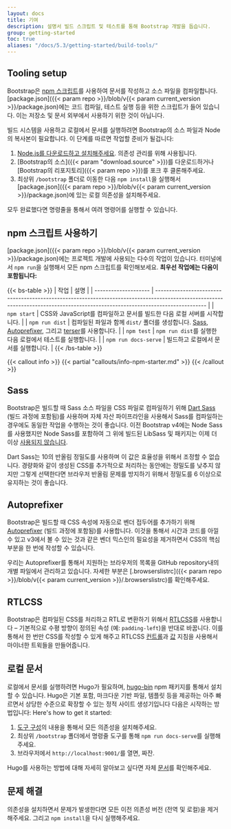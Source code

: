 ```yaml
---
layout: docs
title: 기여
description: 설명서 빌드 스크립트 및 테스트를 통해 Bootstrap 개발을 돕습니다.
group: getting-started
toc: true
aliases: "/docs/5.3/getting-started/build-tools/"
---
```


## Tooling setup

Bootstrap은 [npm 스크립트](https://docs.npmjs.com/misc/scripts/)를 사용하여 문서를 작성하고 소스 파일을 컴파일합니다. [package.json]({{< param repo >}}/blob/v{{< param current_version >}}/package.json)에는 코드 컴파일, 테스트 실행 등을 위한 스크립트가 들어 있습니다. 이는 저장소 및 문서 외부에서 사용하기 위한 것이 아닙니다.

빌드 시스템을 사용하고 로컬에서 문서를 실행하려면 Bootstrap의 소스 파일과 Node의 복사본이 필요합니다. 이 단계를 따르면 작업할 준비가 될겁니다:

1. [Node.js를 다운로드하고 설치해주세요](https://nodejs.org/ko/download). 의존성 관리를 위해 사용됩니다.
2. [Bootstrap의 소스]({{< param "download.source" >}})를 다운로드하거나 [Bootstrap의 리포지토리]({{< param repo >}})를 포크 후 클론해주세요.
3. 최상위 `/bootstrap` 폴더로 이동한 다음 `npm install`을 실행해서 [package.json]({{< param repo >}}/blob/v{{< param current_version >}}/package.json)에 있는 로컬 의존성을 설치해주세요.

모두 완료했다면 명령줄을 통해서 여려 명령어를 실행할 수 있습니다.

## npm 스크립트 사용하기

[package.json]({{< param repo >}}/blob/v{{< param current_version >}}/package.json)에는 프로젝트 개발에 사용되는 다수의 작업이 있습니다. 터미널에서 `npm run`을 실행해서 모든 npm 스크립트를 확인해보세요. **최우선 작업에는 다음이 포함됩니다:**

{{< bs-table >}}
| 작업                   | 설명                                                                                                                                                                             |
| -------------------- | ------------------------------------------------------------------------------------------------------------------------------------------------------------------------------ |
| `npm start`          | CSS와 JavaScript를 컴파일하고 문서를 빌드한 다음 로컬 서버를 시작합니다.                                                                                                                                |
| `npm run dist`       | 컴파일된 파일과 함께 `dist/` 폴더를 생성합니다. [Sass](https://sass-lang.com/), [Autoprefixer](https://github.com/postcss/autoprefixer), 그리고 [terser](https://github.com/terser/terser)를 사용합니다. |
| `npm test`           | `npm run dist`를 실행한 다음 로컬에서 테스트를 실행합니다.                                                                                                                                        |
| `npm run docs-serve` | 빌드하고 로컬에서 문서를 실행합니다.                                                                                                                                                           |
{{< /bs-table >}}

{{< callout info >}}
{{< partial "callouts/info-npm-starter.md" >}}
{{< /callout >}}

## Sass

Bootstrap은 빌드할 때 Sass 소스 파일을 CSS 파일로 컴파일하기 위해 [Dart Sass](https://sass-lang.com/dart-sass) (빌드 과정에 포함됨)를 사용하며 자체 자산 파이프라인을 사용해서 Sass를 컴파일하는 경우에도 동일한 작업을 수행하는 것이 좋습니다. 이전 Bootstrap v4에는 Node Sass를 사용했지만 Node Sass를 포함하여 그 위에 빌드된 LibSass 및 패키지는 이제 더 이상 [사용되지 않습니다](https://sass-lang.com/blog/libsass-is-deprecated).

Dart Sass는 10의 반올림 정밀도를 사용하며 이 값은 효율성을 위해서 조정할 수 없습니다. 경량화와 같이 생성된 CSS를 추가적으로 처리하는 동안에는 정밀도를 낮추지 않지만 그렇게 선택한다면 브라우저 반올림 문제를 방지하기 위해서 정밀도를 6 이상으로 유지하는 것이 좋습니다.

## Autoprefixer

Bootstrap은 빌드할 때 CSS 속성에 자동으로 벤더 접두어를 추가하기 위해 [Autoprefixer](https://github.com/postcss/autoprefixer) (빌드 과정에 포함됨)를 사용합니다. 이것을 통해서 시간과 코드를 아낄 수 있고 v3에서 볼 수 있는 것과 같은 벤더 믹스인의 필요성을 제거하면서 CSS의 핵심 부분을 한 번에 작성할 수 있습니다.

우리는 Autoprefixer를 통해서 지원하는 브라우저의 목록을 GitHub repository내의 개별 파일에서 관리하고 있습니다. 자세한 부분은 [.browserslistrc]({{< param repo >}}/blob/v{{< param current_version >}}/.browserslistrc)를 확인해주세요.

## RTLCSS

Bootstrap은 컴파일된 CSS를 처리하고 RTL로 변환하기 위해서 [RTLCSS](https://rtlcss.com/)를 사용합니다 – 기본적으로 수평 방향이 정의된 속성 (예: `padding-left`)을 반대로 바꿉니다. 이를 통해서 한 번만 CSS를 작성할 수 있게 해주고 RTLCSS [컨트롤](https://rtlcss.com/learn/usage-guide/control-directives/)과 [값](https://rtlcss.com/learn/usage-guide/value-directives/) 지침을 사용해서 마이너한 트윅들을 만들어줍니다.

## 로컬 문서

로컬에서 문서를 실행하려면 Hugo가 필요하며, [hugo-bin](https://www.npmjs.com/package/hugo-bin) npm 패키지를 통해서 설치할 수 있습니다. Hugo은 기본 포함, 마크다운 기반 파일, 템플릿 등을 제공하는 아주 빠르면서 상당한 수준으로 확장할 수 있는 정적 사이트 생성기입니다 다음은 시작하는 방법입니다: Here's how to get it started:

1. [도구 구성](#도구-구성)의 내용을 통해서 모든 의존성을 설치해주세요.
2. 최상위 `/bootstrap` 폴더에서 명령줄 도구를 통해 `npm run docs-serve`를 실행해 주세요.
3. 브라우저에서 `http://localhost:9001/`를 열면, 짜잔.

Hugo를 사용하는 방법에 대해 자세히 알아보고 싶다면 자체 [문서](https://gohugo.io/documentation/)를 확인해주세요.

## 문제 해결

의존성을 설치하면서 문제가 발생한다면 모든 이전 의존성 버전 (전역 및 로컬)을 제거해주세요. 그리고 `npm install`을 다시 실행해주세요.
